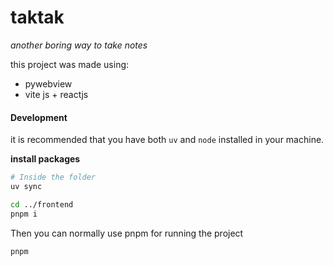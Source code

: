 # taktak
*another boring way to take notes*

this project was made using:
- pywebview
- vite js + reactjs

#### Development
it is recommended that you have both `uv` and `node` installed in your machine.

**install packages**
```bash
# Inside the folder
uv sync

cd ../frontend
pnpm i
```

Then you can normally use pnpm for running the project

```bash
pnpm

```
